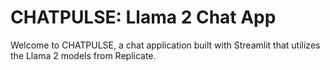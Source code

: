 # CHATPULSE: Llama 2 Chat App

Welcome to CHATPULSE, a chat application built with Streamlit that utilizes the Llama 2 models from Replicate.
